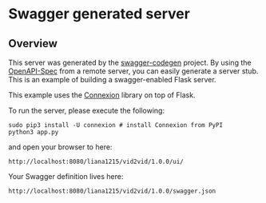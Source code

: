 # Swagger generated server

## Overview
This server was generated by the [swagger-codegen](https://github.com/swagger-api/swagger-codegen) project. By using the
[OpenAPI-Spec](https://github.com/swagger-api/swagger-core/wiki) from a remote server, you can easily generate a server stub.  This
is an example of building a swagger-enabled Flask server.

This example uses the [Connexion](https://github.com/zalando/connexion) library on top of Flask.

To run the server, please execute the following:

```
sudo pip3 install -U connexion # install Connexion from PyPI
python3 app.py
```

and open your browser to here:

```
http://localhost:8080/liana1215/vid2vid/1.0.0/ui/
```

Your Swagger definition lives here:

```
http://localhost:8080/liana1215/vid2vid/1.0.0/swagger.json
```

